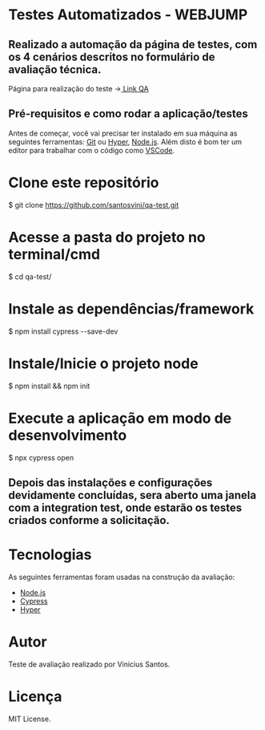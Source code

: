 # Testes Automatizados - WEBJUMP

## Realizado a automação da página de testes, com os 4 cenários descritos no formulário de avaliação técnica.

Página para realização do teste -><a href="https://wj-qa-automation-test.github.io/qa-test/"> Link QA</a>


## Pré-requisitos e como rodar a aplicação/testes

Antes de começar, você vai precisar ter instalado em sua máquina as seguintes ferramentas:
[Git](https://git-scm.com) ou [Hyper](https://hyper.is/), [Node.js](https://nodejs.org/en/). Além disto é bom ter um editor para trabalhar com o código como [VSCode](https://code.visualstudio.com/).

# Clone este repositório
$ git clone <https://github.com/santosvini/qa-test.git>

# Acesse a pasta do projeto no terminal/cmd
$ cd qa-test/

# Instale as dependências/framework
$ npm install cypress --save-dev

# Instale/Inicie o projeto node
$ npm install && npm init

# Execute a aplicação em modo de desenvolvimento
$ npx cypress open

## Depois das instalações e configurações devidamente concluídas, sera aberto uma janela com a integration test, onde estarão os testes criados conforme a solicitação.

# Tecnologias

As seguintes ferramentas foram usadas na construção da avaliação:

- [Node.js](https://nodejs.org/en/)
- [Cypress](https://www.cypress.io/)
- [Hyper](https://hyper.is/)

# Autor

Teste de avaliação realizado por Vinicius Santos.

# Licença
 MIT License.
